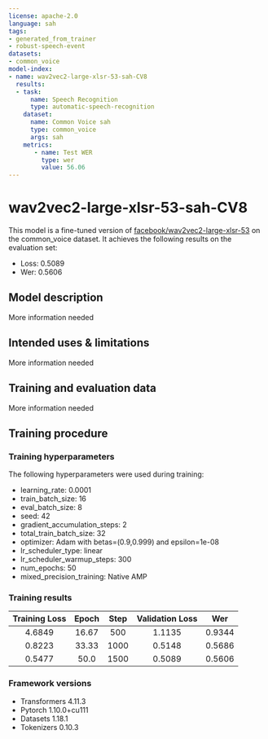```yaml
---
license: apache-2.0
language: sah
tags:
- generated_from_trainer
- robust-speech-event
datasets:
- common_voice
model-index:
- name: wav2vec2-large-xlsr-53-sah-CV8
  results:
  - task: 
      name: Speech Recognition
      type: automatic-speech-recognition
    dataset:
      name: Common Voice sah
      type: common_voice
      args: sah
    metrics:
       - name: Test WER
         type: wer
         value: 56.06
---
```


<!-- This model card has been generated automatically according to the information the Trainer had access to. You
should probably proofread and complete it, then remove this comment. -->

# wav2vec2-large-xlsr-53-sah-CV8

This model is a fine-tuned version of [facebook/wav2vec2-large-xlsr-53](https://huggingface.co/facebook/wav2vec2-large-xlsr-53) on the common_voice dataset.
It achieves the following results on the evaluation set:
- Loss: 0.5089
- Wer: 0.5606

## Model description

More information needed

## Intended uses & limitations

More information needed

## Training and evaluation data

More information needed

## Training procedure

### Training hyperparameters

The following hyperparameters were used during training:
- learning_rate: 0.0001
- train_batch_size: 16
- eval_batch_size: 8
- seed: 42
- gradient_accumulation_steps: 2
- total_train_batch_size: 32
- optimizer: Adam with betas=(0.9,0.999) and epsilon=1e-08
- lr_scheduler_type: linear
- lr_scheduler_warmup_steps: 300
- num_epochs: 50
- mixed_precision_training: Native AMP

### Training results

| Training Loss | Epoch | Step | Validation Loss | Wer    |
|:-------------:|:-----:|:----:|:---------------:|:------:|
| 4.6849        | 16.67 | 500  | 1.1135          | 0.9344 |
| 0.8223        | 33.33 | 1000 | 0.5148          | 0.5686 |
| 0.5477        | 50.0  | 1500 | 0.5089          | 0.5606 |


### Framework versions

- Transformers 4.11.3
- Pytorch 1.10.0+cu111
- Datasets 1.18.1
- Tokenizers 0.10.3
